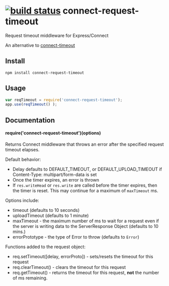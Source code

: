 [![build status](https://secure.travis-ci.org/bminer/connect-request-timeout.png)](http://travis-ci.org/bminer/connect-request-timeout)
connect-request-timeout
=======================

Request timeout middleware for Express/Connect

An alternative to [connect-timeout](https://github.com/LearnBoost/connect-timeout)

Install
-------

`npm install connect-request-timeout`

Usage
-----

```javascript
var reqTimeout = require('connect-request-timeout');
app.use(reqTimeout() );
```

Documentation
-------------

#### require('connect-request-timeout')(options)

Returns Connect middleware that throws an error after the specified request
timeout elapses.

Default behavior:
- Delay defaults to DEFAULT_TIMEOUT, or DEFAULT_UPLOAD_TIMEOUT if
	Content-Type: multipart/form-data is set
- Once the timer expires, an error is thrown
- If `res.writeHead` or `res.write` are called before the timer expires, then the
	timer is reset. This may continue for a maximum of `maxTimeout` ms.

Options include:

- timeout (defaults to 10 seconds)
- uploadTimeout (defaults to 1 minute)
- maxTimeout - the maximum number of ms to wait for a request even if the
	server is writing data to the ServerResponse Object (defaults to 10 mins.)
- errorPrototype - the type of Error to throw (defaults to `Error`)

Functions added to the request object:

- req.setTimeout([delay, errorProto]) - sets/resets the timeout for this request
- req.clearTimeout() - clears the timeout for this request
- req.getTimeout() - returns the timeout for this request, **not** the number
	of ms remaining.
